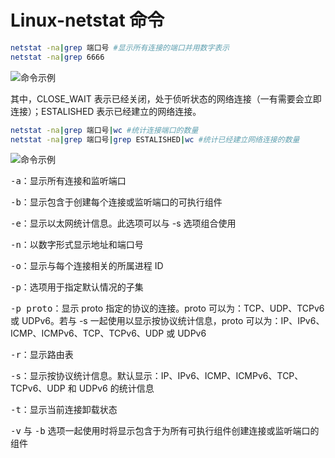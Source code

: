 # Linux-netstat 命令

````bash
netstat -na|grep 端口号 #显示所有连接的端口并用数字表示
netstat -na|grep 6666
````

![命令示例](D:\GitBook\About_Linux\assets\image-20191217111700778.png)

其中，CLOSE_WAIT 表示已经关闭，处于侦听状态的网络连接（一有需要会立即连接）；ESTALISHED  表示已经建立的网络连接。

````bash
netstat -na|grep 端口号|wc #统计连接端口的数量
netstat -na|grep 端口号|grep ESTALISHED|wc #统计已经建立网络连接的数量
````

![命令示例](D:\GitBook\About_Linux\assets\image-20191217112644929.png)

<kbd>-a</kbd>：显示所有连接和监听端口

<kbd>-b</kbd>：显示包含于创建每个连接或监听端口的可执行组件

<kbd>-e</kbd>：显示以太网统计信息。此选项可以与 -s 选项组合使用

<kbd>-n</kbd>：以数字形式显示地址和端口号

<kbd>-o</kbd>：显示与每个连接相关的所属进程 ID

<kbd>-p</kbd>：选项用于指定默认情况的子集

<kbd>-p proto</kbd>：显示 proto 指定的协议的连接。proto 可以为：TCP、UDP、TCPv6 或 UDPv6。若与 -s 一起使用以显示按协议统计信息，proto 可以为：IP、IPv6、ICMP、ICMPv6、TCP、TCPv6、UDP 或 UDPv6

<kbd>-r</kbd>：显示路由表

<kbd>-s</kbd>：显示按协议统计信息。默认显示：IP、IPv6、ICMP、ICMPv6、TCP、TCPv6、UDP 和 UDPv6 的统计信息

<kbd>-t</kbd>：显示当前连接卸载状态

<kbd>-v</kbd> 与 <kbd>-b</kbd> 选项一起使用时将显示包含于为所有可执行组件创建连接或监听端口的组件